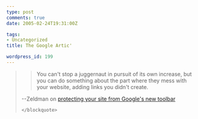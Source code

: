```yaml
---
type: post
comments: true
date: 2005-02-24T19:31:00Z

tags:
- Uncategorized
title: The Google Artic'

wordpress_id: 199
---
```


<blockquote>
		
> 
> You can't stop a juggernaut in pursuit of its own increase, but you can do something about the part where they mess with your website, adding links you didn't create.  

--Zeldman on [protecting your site from Google's new toolbar](http://www.zeldman.com/daily/0205f.shtml)
> 
> 
	</blockquote>
